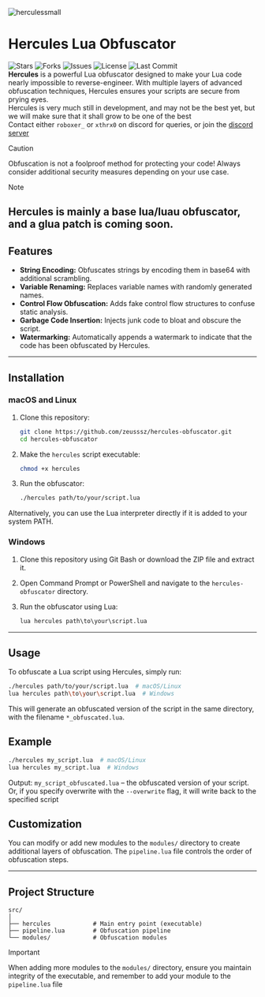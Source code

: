 ![herculessmall](https://github.com/user-attachments/assets/ff2ed207-c95e-45c3-831f-04a32675dbb5?size=32) 
# Hercules Lua Obfuscator
![Stars](https://img.shields.io/github/stars/zeusssz/hercules-obfuscator?style=flat-square)
![Forks](https://img.shields.io/github/forks/zeusssz/hercules-obfuscator?style=flat-square)
![Issues](https://img.shields.io/github/issues/zeusssz/hercules-obfuscator?style=flat-square)
![License](https://img.shields.io/github/license/zeusssz/hercules-obfuscator?style=flat-square)
![Last Commit](https://img.shields.io/github/last-commit/zeusssz/hercules-obfuscator?style=flat-square)
<br>
**Hercules** is a powerful Lua obfuscator designed to make your Lua code nearly impossible to reverse-engineer. With multiple layers of advanced obfuscation techniques, Hercules ensures your scripts are secure from prying eyes.
<br>
Hercules is very much still in development, and may not be the best yet, but we will make sure that it shall grow to be one of the best
<br>
Contact either `roboxer_` or `xthrx0` on discord for queries, or join the [discord server](https://discord.gg/7PnSq7HuJN)
<br>
>[!CAUTION]
Obfuscation is not a foolproof method for protecting your code! Always consider additional security measures depending on your use case.

>[!NOTE]
**Hercules** is mainly a base lua/luau obfuscator, and a glua patch is coming soon.
---

## Features

- **String Encoding:** Obfuscates strings by encoding them in base64 with additional scrambling.
- **Variable Renaming:** Replaces variable names with randomly generated names.
- **Control Flow Obfuscation:** Adds fake control flow structures to confuse static analysis.
- **Garbage Code Insertion:** Injects junk code to bloat and obscure the script.
- **Watermarking:** Automatically appends a watermark to indicate that the code has been obfuscated by Hercules.

---

## Installation

### macOS and Linux

1. Clone this repository:
    ```bash
    git clone https://github.com/zeusssz/hercules-obfuscator.git
    cd hercules-obfuscator
    ```

2. Make the `hercules` script executable:
    ```bash
    chmod +x hercules
    ```

3. Run the obfuscator:
    ```bash
    ./hercules path/to/your/script.lua
    ```
    
Alternatively, you can use the Lua interpreter directly if it is added to your system PATH.

### Windows

1. Clone this repository using Git Bash or download the ZIP file and extract it.

2. Open Command Prompt or PowerShell and navigate to the `hercules-obfuscator` directory.

3. Run the obfuscator using Lua:
    ```cmd
    lua hercules path\to\your\script.lua
    ```
---

## Usage

To obfuscate a Lua script using Hercules, simply run:

```bash
./hercules path/to/your/script.lua  # macOS/Linux
lua hercules path\to\your\script.lua  # Windows
```

This will generate an obfuscated version of the script in the same directory, with the filename `*_obfuscated.lua`.

## Example

```bash
./hercules my_script.lua  # macOS/Linux
lua hercules my_script.lua  # Windows
```

Output:
`my_script_obfuscated.lua` – the obfuscated version of your script.
Or, if you specify overwrite with the `--overwrite` flag, it will write back to the specified script

## Customization

You can modify or add new modules to the `modules/` directory to create additional layers of obfuscation. The `pipeline.lua` file controls the order of obfuscation steps.

---

## Project Structure

```
src/
│
├── hercules            # Main entry point (executable)
├── pipeline.lua        # Obfuscation pipeline
└── modules/            # Obfuscation modules  
```
> [!IMPORTANT]
When adding more modules to the `modules/` directory, ensure you maintain integrity of the executable, and remember to add your module to the `pipeline.lua` file
